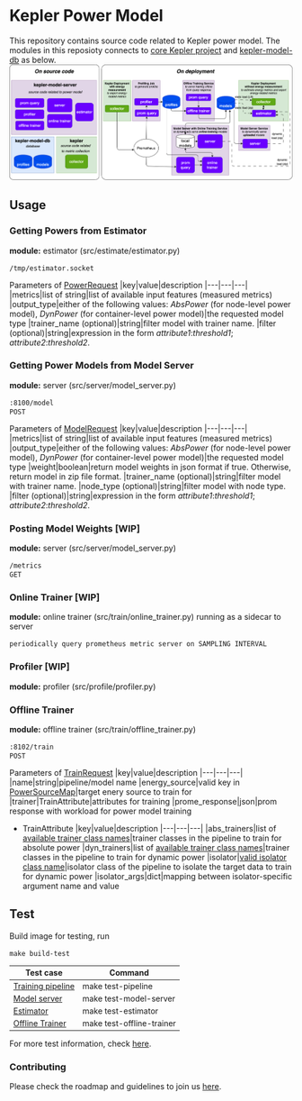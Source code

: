 # Kepler Power Model
This repository contains source code related to Kepler power model. The modules in this reposioty connects to [core Kepler project](https://github.com/sustainable-computing-io/kepler) and [kepler-model-db](https://github.com/sustainable-computing-io/kepler-model-db) as below.
![](./doc/fig/model-server-components-simplified.png)

## Usage
### Getting Powers from Estimator
**module:** estimator (src/estimate/estimator.py)
```
/tmp/estimator.socket
```
Parameters of [PowerRequest](./src/estimate/estimator.py)
|key|value|description
|---|---|---|
|metrics|list of string|list of available input features (measured metrics)
|output_type|either of the following values: *AbsPower* (for node-level power model), *DynPower* (for container-level power model)|the requested model type 
|trainer_name (optional)|string|filter model with trainer name.
|filter (optional)|string|expression in the form *attribute1*:*threshold1*; *attribute2*:*threshold2*.

### Getting Power Models from Model Server 
**module:** server (src/server/model_server.py)
```
:8100/model
POST
```

Parameters of [ModelRequest](./src/server/model_server.py)
|key|value|description
|---|---|---|
|metrics|list of string|list of available input features (measured metrics)
|output_type|either of the following values: *AbsPower* (for node-level power model), *DynPower* (for container-level power model)|the requested model type 
|weight|boolean|return model weights in json format if true. Otherwise, return model in zip file format.
|trainer_name (optional)|string|filter model with trainer name.
|node_type (optional)|string|filter model with node type.
|filter (optional)|string|expression in the form *attribute1*:*threshold1*; *attribute2*:*threshold2*.

### Posting Model Weights [WIP]
**module:** server (src/server/model_server.py)
```
/metrics
GET
```

### Online Trainer [WIP]
**module:** online trainer (src/train/online_trainer.py)
running as a sidecar to server
```
periodically query prometheus metric server on SAMPLING INTERVAL
```

### Profiler [WIP]
**module:** profiler (src/profile/profiler.py)


### Offline Trainer
**module:** offline trainer (src/train/offline_trainer.py)
```
:8102/train
POST
```
Parameters of [TrainRequest](./src/train/offline_trainer.py)
|key|value|description
|---|---|---|
|name|string|pipeline/model name
|energy_source|valid key in [PowerSourceMap](./src/util/train_types.py)|target enery source to train for 
|trainer|TrainAttribute|attributes for training
|prome_response|json|prom response with workload for power model training

- TrainAttribute
    |key|value|description
    |---|---|---|
    |abs_trainers|list of [available trainer class names](./src/train/trainer)|trainer classes in the pipeline to train for absolute power
    |dyn_trainers|list of [available trainer class names](./src/train/trainer)|trainer classes in the pipeline to train for dynamic power
    |isolator|[valid isolator class name](./src/train/isolator/)|isolator class of the pipeline to isolate the target data to train for dynamic power
    |isolator_args|dict|mapping between isolator-specific argument name and value


## Test
Build image for testing, run 
```
make build-test
```

|Test case|Command|
|---|---|
|[Training pipeline](./tests/README.md#pipeline)|make test-pipeline|
|[Model server](./tests/README.md#estimator-model-request-to-model-server)|make test-model-server|
|[Estimator](./tests/README.md#estimator-power-request-from-collector)|make test-estimator|
|[Offline Trainer](./tests/README.md#offline-trainer)|make test-offline-trainer|

For more test information, check [here](./tests/).

### Contributing
Please check the roadmap and guidelines to join us [here](./contributing.md).
